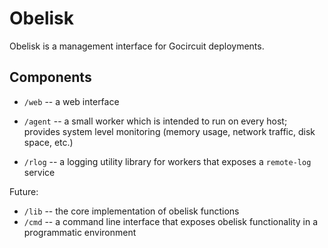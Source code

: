 # Obelisk
Obelisk is a management interface for Gocircuit deployments.

## Components
* `/web` -- a web interface 
* `/agent` -- a small worker which is intended to run on every host; provides
  system level monitoring (memory usage, network traffic, disk space, etc.)

* `/rlog` -- a logging utility library for workers that exposes a `remote-log`
  service

Future:
* `/lib` -- the core implementation of obelisk functions
* `/cmd` -- a command line interface that exposes obelisk functionality in a
  programmatic environment
